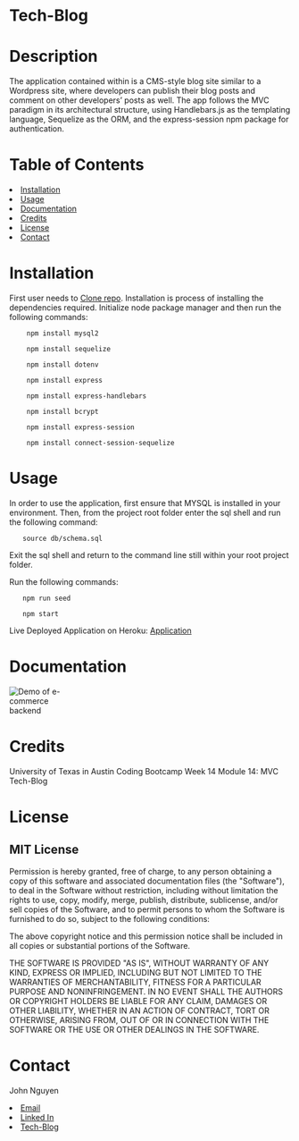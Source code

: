 # Tech-Blog

# Description

The application contained within is a CMS-style blog site similar to a Wordpress site, where developers can publish their blog posts and comment on other developers’ posts as well. The app follows the MVC paradigm in its architectural structure, using Handlebars.js as the templating language, Sequelize as the ORM, and the express-session npm package for authentication.

# Table of Contents

<li><a href="#installation">Installation</a></li>
<li><a href="#usage">Usage</a></li>
<li><a href="#documentation">Documentation</a></li>
<li><a href="#credits">Credits</a></li>
<li><a href="#license">License</a></li>
<li><a href="#contact">Contact</a></li>

# Installation

First user needs to <a href="https://github.com/JoNoC0/Tech-Blog">Clone repo</a>. Installation is process of installing the dependencies required. Initialize node package manager and then run the following commands:

<ul><code> npm install mysql2</code></ul>
<ul><code> npm install sequelize</code></ul>
<ul><code> npm install dotenv</code></ul>
<ul><code> npm install express</code></ul>
<ul><code> npm install express-handlebars</code></ul>
<ul><code> npm install bcrypt</code></ul>
<ul><code> npm install express-session</code></ul>
<ul><code> npm install connect-session-sequelize</code></ul>

# Usage

In order to use the application, first ensure that MYSQL is installed in your environment.
Then, from the project root folder enter the sql shell and run the following command:

<ul><code>source db/schema.sql</code></ul>

Exit the sql shell and return to the command line still within your root project folder.

Run the following commands:

<ul><code>npm run seed</code></ul>
<ul><code>npm start</code></ul>

Live Deployed Application on Heroku: <a href="https://polar-scrubland-54771.herokuapp.com/">Application</a>

# Documentation
<img src="https://github.com/JoNoC0/ecommerce/blob/main/images/ecommerce-mod13.gif?raw=true" alt="Demo of e-commerce backend" title="Demo of back-end" style="max-width: 100">


# Credits

University of Texas in Austin Coding Bootcamp Week 14 Module 14: MVC
Tech-Blog

# License

## MIT License

Permission is hereby granted, free of charge, to any person obtaining a copy of this software and associated documentation files (the "Software"), to deal in the Software without restriction, including without limitation the rights to use, copy, modify, merge, publish, distribute, sublicense, and/or sell copies of the Software, and to permit persons to whom the Software is furnished to do so, subject to the following conditions:

The above copyright notice and this permission notice shall be included in all copies or substantial portions of the Software.

THE SOFTWARE IS PROVIDED "AS IS", WITHOUT WARRANTY OF ANY KIND, EXPRESS OR IMPLIED, INCLUDING BUT NOT LIMITED TO THE WARRANTIES OF MERCHANTABILITY, FITNESS FOR A PARTICULAR PURPOSE AND NONINFRINGEMENT. IN NO EVENT SHALL THE AUTHORS OR COPYRIGHT HOLDERS BE LIABLE FOR ANY CLAIM, DAMAGES OR OTHER LIABILITY, WHETHER IN AN ACTION OF CONTRACT, TORT OR OTHERWISE, ARISING FROM, OUT OF OR IN CONNECTION WITH THE SOFTWARE OR THE USE OR OTHER DEALINGS IN THE SOFTWARE.

# Contact

John Nguyen
<li><a href="mailto:jnguyeningco@gmail.com">Email</a>
<li><a href="https://www.linkedin.com/in/john-nguyen-49158621a">Linked In</a>
<li><a href="https://github.com/JoNoC0/Tech-Blog">Tech-Blog</a>

